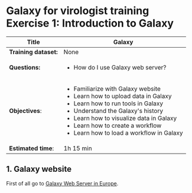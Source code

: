 # Galaxy for virologist training Exercise 1: Introduction to Galaxy 

<div class="tables-start"></div>

|**Title**| Galaxy |
|---------|-------------------------------------------|
|**Training dataset:**| None
|**Questions:**| <ul><li>How do I use Galaxy web server?</li></ul>|
|**Objectives**:|<ul><li>Familiarize with Galaxy website</li><li>Learn how to upload data in Galaxy</li><li>Learn how to run tools in Galaxy</li><li>Understand the Galaxy's history</li><li>Learn how to visualize data in Galaxy</li><li>Learn how to create a workflow</li><li>Learn how to load a workflow in Galaxy</li></ul>|
|**Estimated time**:| 1h 15 min |

<div class="tables-end"></div>

## 1. Galaxy website

First of all go to [Galaxy Web Server in Europe](https://usegalaxy.eu/).
